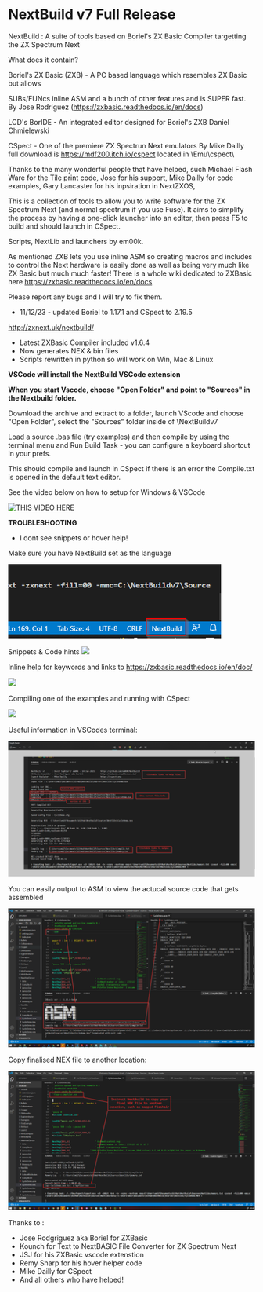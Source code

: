 # NextBuild v7 Full Release 

NextBuild : A suite of tools based on Boriel's ZX Basic Compiler 
targetting the ZX Spectrum Next

What does it contain?

Boriel's ZX Basic (ZXB) - A PC based language which resembles ZX Basic but allows 

SUBs/FUNcs inline ASM and a bunch of other features and is SUPER fast. By Jose Rodriguez (https://zxbasic.readthedocs.io/en/docs)

LCD's BorIDE - An integrated editor designed for Boriel's ZXB Daniel Chmielewski

CSpect - One of the premiere ZX Spectrun Next emulators By Mike Dailly full download is https://mdf200.itch.io/cspect
located in \Emu\cspect\

Thanks to the many wonderful people that have helped, such Michael Flash Ware for the Tile print code,
Jose for his support, Mike Dailly for code examples, Gary Lancaster for his inpsiration in NextZXOS, 

This is a collection of tools to allow you to write software for the ZX Spectrum Next (and normal
spectrum if you use Fuse). It aims to simplify the process by having a one-click launcher into an 
editor, then press F5 to build and should launch in CSpect.

Scripts, NextLib and launchers by em00k.

As mentioned ZXB lets you use inline ASM so creating macros and includes to control the Next 
hardware is easily done as well as being very much like ZX Basic but much much faster! 
There is a whole wiki dedicated to ZXBasic here https://zxbasic.readthedocs.io/en/docs

Please report any bugs and I will try to fix them.

- 11/12/23  -   updated Boriel to 1.17.1 and CSpect to 2.19.5 

http://zxnext.uk/nextbuild/

- Latest ZXBasic Compiler included v1.6.4
- Now generates NEX & bin files 
- Scripts rewritten in python so will work on Win, Mac & Linux

**VSCode will install the NextBuild VSCode extension**

****When you start Vscode, choose "Open Folder" and point to "Sources" in the Nextbuild folder.****

Download the archive and extract to a folder, launch VScode
and choose "Open Folder", select the "Sources" folder inside
of \NextBuildv7 

Load a source .bas file (try examples) and then compile by
using the terminal menu and Run Build Task - you can configure
a keyboard shortcut in your prefs. 

This should compile and launch in CSpect if there is an error 
the Compile.txt is opened in the default text editor. 

See the video below on how to setup for Windows & VSCode 

[![THIS VIDEO HERE](https://img.youtube.com/vi/kF_jfE7mAvg/0.jpg)](https://www.youtube.com/watch?v=kF_jfE7mAvg)

**TROUBLESHOOTING**

- I dont see snippets or hover help!

Make sure you have NextBuild set as the language 

<img src="https://raw.githubusercontent.com/em00k/src-gifs/main/help1.png">

Snippets & Code hints 
<img src="https://github.com/em00k/src-gifs/blob/main/demo.gif">

Inline help for keywords and links to https://zxbasic.readthedocs.io/en/doc/

<img src="https://github.com/em00k/src-gifs/blob/main/demo2.gif">

Compiling one of the examples and running with CSpect

<img src="https://github.com/em00k/src-gifs/blob/main/demo3.gif">

Useful information in VSCodes terminal: 

<img src="https://raw.githubusercontent.com/em00k/src-gifs/main/2021-01-30%2002_02_52-Snip%20%26%20Sketch.png">

You can easily output to ASM to view the actucal source code that gets assembled

<img src="https://raw.githubusercontent.com/em00k/src-gifs/main/2021-01-30%2002_11_47-Greenshot.png">

Copy finalised NEX file to another location: 

<img src="https://raw.githubusercontent.com/em00k/src-gifs/main/2021-01-30%2002_47_45-Greenshot.png">

Thanks to :

- Jose Rodgriguez aka Boriel for ZXBasic
- Kounch for Text to NextBASIC File Converter for ZX Spectrum Next
- JSJ for his ZXBasic vscode extenstion
- Remy Sharp for his hover helper code
- Mike Dailly for CSpect
- And all others who have helped!
